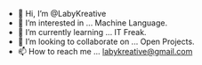 - 👋 Hi, I’m @LabyKreative
- 👀 I’m interested in ... Machine Language.
- 🌱 I’m currently learning ... IT Freak.
- 💞️ I’m looking to collaborate on ... Open Projects.
- 📫 How to reach me ... labykreative@gmail.com

<!---
LabyKreative/LabyKreative is a ✨ special ✨ repository because its `README.md` (this file) appears on your GitHub profile.
You can click the Preview link to take a look at your changes.
--->
